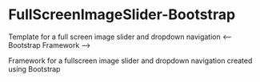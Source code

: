 # FullScreenImageSlider-Bootstrap
Template for a full screen image slider and dropdown navigation &lt;-- Bootstrap Framework -->

Framework for a fullscreen image slider and dropdown navigation created using Bootstrap
